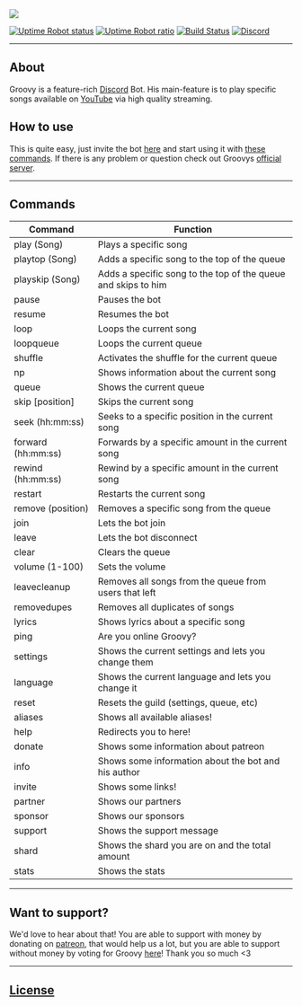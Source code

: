 <img src="https://groovybot.xyz/images/githubbg.png" href="https://groovybot.xyz/" />

[![Uptime Robot status](https://img.shields.io/uptimerobot/status/m780420889-1994e45ecaac05d5792e25b5.svg?longCache=true&style=flat-square)](https://stats.uptimerobot.com/WQmEMS4YY)
[![Uptime Robot ratio](https://img.shields.io/uptimerobot/ratio/m780420889-1994e45ecaac05d5792e25b5.svg?longCache=true&style=flat-square)](https://stats.uptimerobot.com/WQmEMS4YY)
[![Build Status](https://david-dm.org/rxsto/Groovy.svg?longCache=true&style=flat-square)](https://david-dm.org/rxsto/Groovy)
[![Discord](https://discordapp.com/api/guilds/403882830225997825/widget.png)](https://discord.gg/5s5TsW2)

---

## About

Groovy is a feature-rich [Discord](https://discordapp.com) Bot. His main-feature is to play specific songs available on [YouTube](https://youtube.com) via high quality streaming.

## How to use

This is quite easy, just invite the bot [here](https://groovybot.xyz/invite/) and start using it with [these commands](https://groovybot.xyz/commands/).
If there is any problem or question check out Groovys [official server](https://groovybot.xyz/support/).

---

## Commands

<table>
    <thead>
        <tr>
        <th>Command</th>
        <th>Function</th>
        </tr>
    </thead>
    <tbody>
        <tr>
        <td>play (Song)</td>
        <td>Plays a specific song</td>
        </tr>
        <tr>
        <td>playtop (Song)</td>
        <td>Adds a specific song to the top of the queue</td>
        </tr>
        <tr>
        <td>playskip (Song)</td>
        <td>Adds a specific song to the top of the queue and skips to him</td>
        </tr>
        <tr>
        <td>pause</td>
        <td>Pauses the bot</td>
        </tr>
        <tr>
        <td>resume</td>
        <td>Resumes the bot</td>
        </tr>
        <tr>
        <td>loop</td>
        <td>Loops the current song</td>
        </tr>
        <tr>
        <td>loopqueue</td>
        <td>Loops the current queue</td>
        </tr>
        <tr>
        <td>shuffle</td>
        <td>Activates the shuffle for the current queue</td>
        </tr>
        <tr>
        <td>np</td>
        <td>Shows information about the current song</td>
        </tr>
        <tr>
        <td>queue</td>
        <td>Shows the current queue</td>
        </tr>
        <tr>
        <td>skip [position]</td>
        <td>Skips the current song</td>
        </tr>
        <tr>
        <td>seek (hh:mm:ss)</td>
        <td>Seeks to a specific position in the current song</td>
        </tr>
        <tr>
        <td>forward (hh:mm:ss)</td>
        <td>Forwards by a specific amount in the current song</td>
        </tr>
        <tr>
        <td>rewind (hh:mm:ss)</td>
        <td>Rewind by a specific amount in the current song</td>
        </tr>
        <tr>
        <td>restart</td>
        <td>Restarts the current song</td>
        </tr>
        <tr>
        <td>remove (position)</td>
        <td>Removes a specific song from the queue</td>
        </tr>
        <tr>
        <td>join</td>
        <td>Lets the bot join</td>
        </tr>
        <tr>
        <td>leave</td>
        <td>Lets the bot disconnect</td>
        </tr>
        <tr>
        <td>clear</td>
        <td>Clears the queue</td>
        </tr>
        <tr>
        <td>volume (1-100)</td>
        <td>Sets the volume</td>
        </tr>
        <tr>
        <td>leavecleanup</td>
        <td>Removes all songs from the queue from users that left</td>
        </tr>
        <tr>
        <td>removedupes</td>
        <td>Removes all duplicates of songs</td>
        </tr>
        <tr>
        <td>lyrics</td>
        <td>Shows lyrics about a specific song</td>
        </tr>
        <tr>
        <td>ping</td>
        <td>Are you online Groovy?</td>
        </tr>
        <tr>
        <td>settings</td>
        <td>Shows the current settings and lets you change them</td>
        </tr>
        <tr>
        <td>language</td>
        <td>Shows the current language and lets you change it</td>
        </tr>
        <tr>
        <td>reset</td>
        <td>Resets the guild (settings, queue, etc)</td>
        </tr>
        <tr>
        <td>aliases</td>
        <td>Shows all available aliases!</td>
        </tr>
        <tr>
        <td>help</td>
        <td>Redirects you to here!</td>
        </tr>
        <tr>
        <td>donate</td>
        <td>Shows some information about patreon</td>
        </tr>
        <tr>
        <td>info</td>
        <td>Shows some information about the bot and his author</td>
        </tr>
        <tr>
        <td>invite</td>
        <td>Shows some links!</td>
        </tr>
        <tr>
        <td>partner</td>
        <td>Shows our partners</td>
        </tr>
        <tr>
        <td>sponsor</td>
        <td>Shows our sponsors</td>
        </tr>
        <tr>
        <td>support</td>
        <td>Shows the support message</td>
        </tr>
        <tr>
        <td>shard</td>
        <td>Shows the shard you are on and the total amount</td>
        </tr>
        <tr>
        <td>stats</td>
        <td>Shows the stats</td>
        </tr>
    </tbody>
</table>

---

## Want to support?

We'd love to hear about that! You are able to support with money by donating on [patreon](https://patreon.com/rxsto), that would help us a lot, but you are able to support without money by voting for Groovy [here](https://groovybot.xyz/vote)! Thank you so much <3

---

## [License](LICENSE)